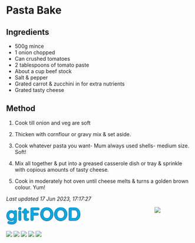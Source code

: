 # Pasta Bake

## Ingredients

- 500g mince
- 1 onion chopped
- Can crushed tomatoes
- 2 tablespoons of tomato paste
- About a cup beef stock
- Salt & pepper
- Grated carrot & zucchini in for extra nutrients
- Grated tasty cheese

## Method

1. Cook till onion and veg are soft

2. Thicken with cornflour or gravy mix & set aside.

3. Cook whatever pasta you want- Mum always used shells- medium size. Soft!

4. Mix all together & put into a greased casserole dish or tray & sprinkle with copious amounts of tasty cheese.

5. Cook in moderately hot oven until cheese melts & turns a golden brown colour.
Yum!

*Last updated 17 Jun 2023, 17:17:27*

<img src="../images/logo_sm.png" width="40%" />

<img src="https://profile-counter.glitch.me/fexofenadine_pastabake/count.svg" width="20%" align="right" />

<img src="https://img.shields.io/badge/tag-beef-blue.svg" /> <img src="https://img.shields.io/badge/tag-pasta-blue.svg" /> <img src="https://img.shields.io/badge/tag-sides-blue.svg" /> <img src="https://img.shields.io/badge/tag-baked-blue.svg" /> <img src="https://img.shields.io/badge/tag-cheesey-blue.svg" /> 